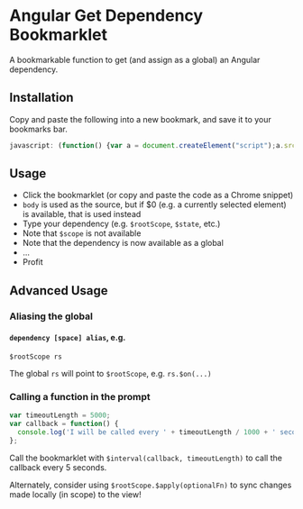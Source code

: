 # Angular Get Dependency Bookmarklet

A bookmarkable function to get (and assign as a global) an Angular dependency.

## Installation

Copy and paste the following into a new bookmark, and save it to your bookmarks bar.

```javascript
javascript: (function() {var a = document.createElement("script");a.src = "https://rawgit.com/DSchau/angular-get-dependency-bookmarklet/master/angular-get-dependency-bookmarklet.js";a.onload=function(){window.getDependency()};document.head.appendChild(a)})();
```

## Usage

- Click the bookmarklet (or copy and paste the code as a Chrome snippet)
 - `body` is used as the source, but if $0 (e.g. a currently selected element) is available, that is used instead
- Type your dependency (e.g. `$rootScope`, `$state`, etc.)
 - Note that `$scope` is not available
- Note that the dependency is now available as a global
- ...
- Profit

## Advanced Usage

### Aliasing the global

#### `dependency [space] alias`, e.g.

`$rootScope rs`

The global `rs` will point to `$rootScope`, e.g. `rs.$on(...)`

### Calling a function in the prompt

```javascript
var timeoutLength = 5000;
var callback = function() {
  console.log('I will be called every ' + timeoutLength / 1000 + ' seconds');
};
```

Call the bookmarklet with `$interval(callback, timeoutLength)` to call the callback every 5 seconds.

Alternately, consider using `$rootScope.$apply(optionalFn)` to sync changes made locally (in scope) to the view!
